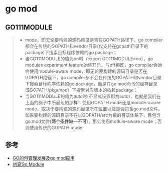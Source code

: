 # go mod

## GO111MODULE

> - mode，即无论要构建的源码目录是否在GOPATH路径下，go compiler都会在传统的GOPATH和vendor目录(仅支持在gopath目录下的 package)下搜索目标程序依赖的go package；
> - 当GO111MODULE的值为on时（export GO111MODULE=on），go modules experiment feature始终开启，与off相反，go compiler会始终使用module-aware mode，即无论要构建的源码目录是否在GOPATH路径下，go compiler都不会在传统的GOPATH和vendor目录下搜索目标程序依赖的go package，而是在go mod命令的缓存目录($GOPATH/pkg/mod）下搜索对应版本的依赖package；
> - 当GO111MODULE的值为auto时(不显式设置即为auto)，也就是我们在上面的例子中所展现的那样：使用GOPATH mode还是module-aware mode，取决于要构建的源码目录所在位置以及是否包含go.mod文件。如果要构建的源码目录不在以GOPATH/src为根的目录体系下，且包含go.mod文件(**两个条件缺一不可**)，那么使用module-aware mode；否则使用传统的GOPATH mode

## 参考

- [GO的包管理发展及go mod应用](https://zhuanlan.zhihu.com/p/311969770)
- [初窥Go Module](https://tonybai.com/2018/07/15/hello-go-module/)
